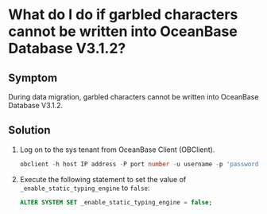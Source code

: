 # What do I do if garbled characters cannot be written into OceanBase Database V3.1.2?

## Symptom

During data migration, garbled characters cannot be written into OceanBase Database V3.1.2.

## Solution

1. Log on to the sys tenant from OceanBase Client (OBClient).

   ```sql
   obclient -h host IP address -P port number -u username -p 'password' -D default database -Ac --prompt "OceanBase(\u@\d)> "
   ```

2. Execute the following statement to set the value of `_enable_static_typing_engine` to `false`:

   ```sql
   ALTER SYSTEM SET _enable_static_typing_engine = false;
   ```

